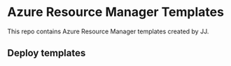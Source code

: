 # Azure Resource Manager Templates
This repo contains Azure Resource Manager templates created by JJ.

## Deploy templates
